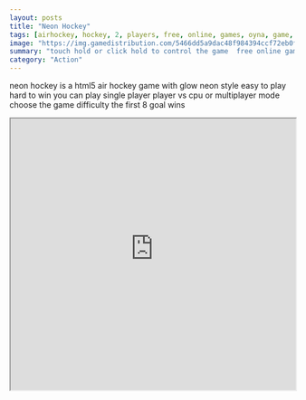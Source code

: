 ```yaml
---
layout: posts
title: "Neon Hockey"
tags: [airhockey, hockey, 2, players, free, online, games, oyna, game, free, games, play, play, games]
image: "https://img.gamedistribution.com/5466dd5a9dac48f984394ccf72eb0f92-512x384.jpeg"
summary: "touch hold or click hold to control the game  free online games oyna game free games play play games"
category: "Action"
---
```


neon hockey is a html5 air hockey game with glow neon style easy to play hard to win you can play single player player vs cpu or multiplayer mode choose the game difficulty the first 8 goal wins

<iframe width="100%" height="480px;" src="https://html5.gamedistribution.com/5466dd5a9dac48f984394ccf72eb0f92/"></iframe>